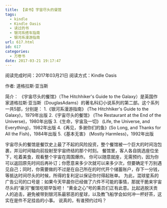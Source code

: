 ```yaml
---
title: 【读书】宇宙尽头的餐馆
tags:
  - kindle
  - Kindle Oasis
  - 读过的书
  - 银河系搭车指南
  - 银河系漫游指南
url: 617.html
id: 617
categories:
  - 万卷书
date: 2017-03-21 19:17:47
---
```


阅读完成时间：2017年03月21日
阅读方式：Kindle Oasis
<!-- more -->
作者: 道格拉斯·亚当斯

简介：
《宇宙尽头的餐馆》（The Hitchhiker's Guide to the Galaxy）是英国作家道格拉斯·亚当斯（DouglasAdams）的著名科幻小说系列的第二部。这个系列一共5部，分别是：
1.《银河系漫游指南》 (The Hitchhiker's Guide to the Galaxy)，1979年出版
2.《宇宙尽头的餐馆》 (The Restaurant at the End of the Universe)，1980年出版
3.《生命，宇宙及一切》 (Life, the Universe, and Everything)，1982年出版
4.《再见，多谢你们的鱼》(So Long, and Thanks for All the Fish)，1984年出版
5.《基本无害》 (Mostly Harmless)，1992年出版

宇宙尽头的餐馆是餐饮史上最了不起的风险投资，整个餐馆被一个巨大的时间泡包裹，并沿时间轴向前投射至宇宙终结的那个时刻。 餐馆里，客人各自挑选座位坐下，吃着美食，观看整个宇宙在周围爆炸。 你可以随意就座，无需预约，因为你可以返回原先时间后再补订；你愿意来多少次就可以来多少次，但要确定千万别遇见自己；同时，你需要做的不过是在自己所在的时代开个储蓄账户，存下一分钱，等抵达时间尽头的时候，所得的复利足以保证你付得起账单。 为此，混球星系的广告公司的口号是：如果今天早晨你已经做了六件不可能的事情，那就干脆来宇宙尽头的“豪河”餐馆吃顿早饭吧！ “黄金之心”号的乘员们正有此意。比起逃脱沃贡人的追击，避免被带到银河系最邪恶的星球，以及教飞船学会如何冲一杯好茶，这实在是件不足挂齿的小事。 说真的，有谁预约过吗？